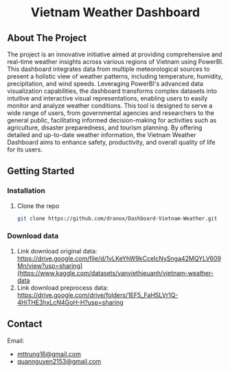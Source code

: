 <!-- PROJECT LOGO -->
<br />
<div align="center">
  <h1 align="center">Vietnam Weather Dashboard</h1>
</div>


<!-- ABOUT THE PROJECT -->
## About The Project

The project is an innovative initiative aimed at providing comprehensive and real-time weather insights across various regions of Vietnam using PowerBI. This dashboard integrates data from multiple meteorological sources to present a holistic view of weather patterns, including temperature, humidity, precipitation, and wind speeds. Leveraging PowerBI's advanced data visualization capabilities, the dashboard transforms complex datasets into intuitive and interactive visual representations, enabling users to easily monitor and analyze weather conditions. This tool is designed to serve a wide range of users, from governmental agencies and researchers to the general public, facilitating informed decision-making for activities such as agriculture, disaster preparedness, and tourism planning. By offering detailed and up-to-date weather information, the Vietnam Weather Dashboard aims to enhance safety, productivity, and overall quality of life for its users.



<!-- GETTING STARTED -->
## Getting Started


### Installation

1. Clone the repo
   ```sh
   git clone https://github.com/dranox/Dashboard-Vietnam-Weather.git
   ```

### Download data 
1. Link download original data: https://drive.google.com/file/d/1vLKeYhW9kCceIcNySnga42MQYLV609Mn/view?usp=sharing](https://www.kaggle.com/datasets/vanviethieuanh/vietnam-weather-data
2. Link download preprocess data: https://drive.google.com/drive/folders/1EF5_FaHSLVr1Q-4HiTHE3hxLcN4GoH-H?usp=sharing

<!-- CONTACT -->
## Contact

Email:
- mttrung16@gmail.com
- quannguyen2153@gmail.com


